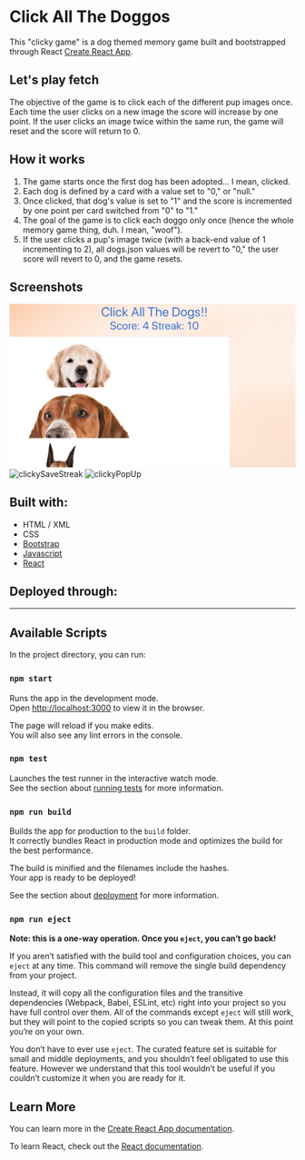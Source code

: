# Click All The Doggos
This "clicky game" is a dog themed memory game built and bootstrapped through React [Create React App](https://github.com/facebook/create-react-app).

## Let's play fetch
The objective of the game is to click each of the different pup images once.
Each time the user clicks on a new image the score will increase by one point. If the user clicks an image twice within the same run, the game will reset and the score will return to 0.

## How it works
1. The game starts once the first dog has been adopted... I mean, clicked.
2. Each dog is defined by a card with a value set to "0," or "null."
3. Once clicked, that dog's value is set to "1" and the score is incremented by one point per card switched from "0" to "1."
4. The goal of the game is to click each doggo only once (hence the whole memory game thing, duh. I mean, "woof").
5. If the user clicks a pup's image twice (with a back-end value of 1 incrementing to 2), all dogs.json values will be revert to "0," the user score will revert to 0, and the game resets.

## Screenshots

![clickyScore](./public/assets/clickyScore.png)
![clickySaveStreak](./public/assets/SaveStreak.png)
![clickyPopUp](./public/assets/PopUp.png)

## Built with:

* HTML / XML
* CSS
* [Bootstrap](https://getbootstrap.com/)
* [Javascript](https://www.javascript.com/)
* [React](https://reactjs.org/)

## Deployed through:

<hr>

## Available Scripts

In the project directory, you can run:

### `npm start`

Runs the app in the development mode.<br>
Open [http://localhost:3000](http://localhost:3000) to view it in the browser.

The page will reload if you make edits.<br>
You will also see any lint errors in the console.

### `npm test`

Launches the test runner in the interactive watch mode.<br>
See the section about [running tests](https://facebook.github.io/create-react-app/docs/running-tests) for more information.

### `npm run build`

Builds the app for production to the `build` folder.<br>
It correctly bundles React in production mode and optimizes the build for the best performance.

The build is minified and the filenames include the hashes.<br>
Your app is ready to be deployed!

See the section about [deployment](https://facebook.github.io/create-react-app/docs/deployment) for more information.

### `npm run eject`

**Note: this is a one-way operation. Once you `eject`, you can’t go back!**

If you aren’t satisfied with the build tool and configuration choices, you can `eject` at any time. This command will remove the single build dependency from your project.

Instead, it will copy all the configuration files and the transitive dependencies (Webpack, Babel, ESLint, etc) right into your project so you have full control over them. All of the commands except `eject` will still work, but they will point to the copied scripts so you can tweak them. At this point you’re on your own.

You don’t have to ever use `eject`. The curated feature set is suitable for small and middle deployments, and you shouldn’t feel obligated to use this feature. However we understand that this tool wouldn’t be useful if you couldn’t customize it when you are ready for it.

## Learn More

You can learn more in the [Create React App documentation](https://facebook.github.io/create-react-app/docs/getting-started).

To learn React, check out the [React documentation](https://reactjs.org/).
